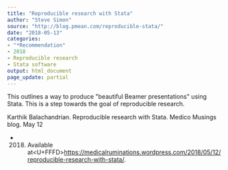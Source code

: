 ```yaml
---
title: "Reproducible research with Stata"
author: "Steve Simon"
source: "http://blog.pmean.com/reproducible-stata/"
date: "2018-05-13"
categories:
- "*Recommendation"
- 2018
- Reproducible research
- Stata software
output: html_document
page_update: partial
---
```


This outlines a way to produce "beautiful Beamer presentations" using
Stata. This is a step towards the goal of reproducible
research.

<!---More--->

Karthik Balachandrian. Reproducible research with Stata. Medico Musings
blog. May 12
- 2018. Available
at<U+FFFD><https://medicalruminations.wordpress.com/2018/05/12/reproducible-research-with-stata/>.


